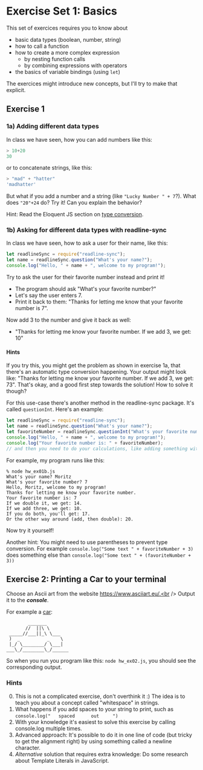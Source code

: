 # Exercise Set 1: Basics

This set of exercices requires you to know about

-   basic data types (boolean, number, string)
-   how to call a function
-   how to create a more complex expression
    -   by nesting function calls
    -   by combining expressions with operators
-   the basics of variable bindings (using `let`)

The exercices might introduce new concepts, but I'll try to make that explicit.

## Exercise 1

### 1a) Adding different data types

In class we have seen, how you can add numbers like this:

```js
> 10+20
30
```

or to concatenate strings, like this:

```js
> "mad" + "hatter"
'madhatter'
```

But what if you add a number and a string (like `"Lucky Number " + 7`?).
What does `"20"+24` do? Try it! Can you explain the behavior?

Hint: Read the Eloquent JS section on [type conversion](https://eloquentjavascript.net/01_values.html#h-AY+YGu6qyM).

### 1b) Asking for different data types with readline-sync

In class we have seen, how to ask a user for their name, like this:

```js
let readlineSync = require("readline-sync");
let name = readlineSync.question("What's your name?");
console.log("Hello, " + name + ", welcome to my program!");
```

Try to ask the user for their favorite number instead and print it!

-   The program should ask "What's your favorite number?"
-   Let's say the user enters 7.
-   Print it back to them: "Thanks for letting me know that your favorite number is 7".

Now add 3 to the number and give it back as well:

-   "Thanks for letting me know your favorite number. If we add 3, we get: 10"

#### Hints

If you try this, you might get the problem as shown in exercise 1a, that there's an automatic type conversion happening.
Your output might look like: "Thanks for letting me know your favorite number. If we add 3, we get: 73".
That's okay, and a good first step towards the solution! How to solve it though?

For this use-case there's another method in the readline-sync package. It's called `questionInt`. Here's an example:

```js
let readlineSync = require("readline-sync");
let name = readlineSync.question("What's your name?");
let favoriteNumber = readlineSync.questionInt("What's your favorite number?");
console.log("Hello, " + name + ", welcome to my program!");
console.log("Your favorite number is: " + favoriteNumber);
// and then you need to do your calculations, like adding something with the number here :)
```

For example, my program runs like this:

```
% node hw_ex01b.js
What's your name? Moritz
What's your favorite number? 7
Hello, Moritz, welcome to my program!
Thanks for letting me know your favorite number.
Your favorite number is: 7
If we double it, we get: 14.
If we add three, we get: 10.
If you do both, you'll get: 17.
Or the other way around (add, then double): 20.
```

Now try it yourself!

Another hint: You might need to use parentheses to prevent type conversion. For example `console.log("Some text " + favoriteNumber + 3)` does something else than `console.log("Some text " + (favoriteNumber + 3))`

## Exercise 2: Printing a Car to your terminal

Choose an Ascii art from the website https://www.asciiart.eu/.<br />
Output it to the **_console_**.

For example a [car](https://www.asciiart.eu/vehicles/cars):

```
￼       _______
       //  ||\ \
 _____//___||_\ \___
 )  _          _    \
 |_/ \________/ \___|
___\_/________\_/______
```

So when you run you program like this: `node hw_ex02.js`, you should see the corresponding output.

### Hints

0. This is not a complicated exercise, don't overthink it :) The idea is to teach you about a concept called "whitespace" in strings.
1. What happens if you add spaces to your string to print, such as `console.log("   spaced      out     ")`
2. With your knowledge it's easiest to solve this exercise by calling console.log multiple times.
3. Advanced approach: It's possible to do it in one line of code (but tricky to get the alignment right) by using something called a newline character.
4. _Alternative_ solution that requires extra knowledge: Do some research about Template Literals in JavaScript.
